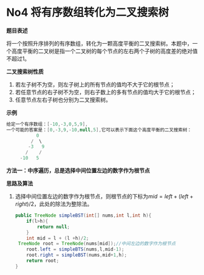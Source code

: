# No4  将有序数组转化为二叉搜索树

**题目表述**

将一个按照升序排列的有序数组，转化为一颗高度平衡的二叉搜索树。本题中，一个高度平衡的二叉树是指一个二叉树的每个节点的左右两个子树的高度差的绝对值不超过1。

**二叉搜索树性质**

1. 若左子树不为空，则左子树上的所有节点的值均不大于它的根节点；
2. 若任意节点的右子树不为空，则右子数上的多有节点的值均大于它的根节点；
3. 任意节点左右子树也分别为二叉搜索树。

**示例**

~~~java
给定一个有序数组：[-10,-3,0,5,9],
一个可能的答案是：[0,-3,9,-10,null,5],它可以表示下面这个高度平衡的二叉搜索树：
           0
         /  \
        -3   9
       /    /
     -10   5
~~~

**方法一：中序遍历，总是选择中间位置左边的数字作为根节点**

**思路及算法**

1. 选择中间位置左边的数字作为根节点，则根节点的下标为$mid=left+(left+right)/2$，此处的除法为整除法。

   ~~~java
   public TreeNode simpleBST(int[] nums,int l,int h){
       if(l>h){
           return null;
       }
       int mid = l + (l +h)/2;
   	TreeNode root = TreeNode(nums[mid]);//中间左边的数字作为根节点
       root.left = simpleBTS(nums,l,mid-1);
       root.right = simpleBST(nums,mid+1,h);
       return root;
   }
   ~~~

   

   


